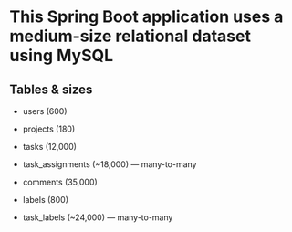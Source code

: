 # This Spring Boot application uses a medium-size relational dataset using MySQL 

## Tables & sizes

- users (600)

- projects (180)

- tasks (12,000)

- task_assignments (~18,000) — many-to-many

- comments (35,000)

- labels (800)

- task_labels (~24,000) — many-to-many